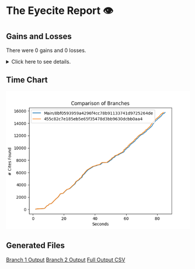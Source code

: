 # The Eyecite Report :eye:



Gains and Losses
---------
There were 0 gains and 0 losses.

<details>
<summary>Click here to see details.</summary>

|     id     |  Gain  |  Loss  |
| ---------- | ------ | ------ |


</details>



Time Chart
---------

![image](https://raw.githubusercontent.com/freelawproject/eyecite/artifacts/283/results/chart.png)


Generated Files
---------

[Branch 1 Output](https://raw.githubusercontent.com/freelawproject/eyecite/artifacts/283/results/8bf0593959a4296f4cc78b91133741d9725264de.json)
[Branch 2 Output](https://raw.githubusercontent.com/freelawproject/eyecite/artifacts/283/results/455c82c7e185eb5e65f35478d3bb9630dcbb0aa4.json)
[Full Output CSV ](https://raw.githubusercontent.com/freelawproject/eyecite/artifacts/283/results/output.csv)
